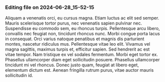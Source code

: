 

### Editing file on 2024-06-28_15-52-15

Aliquam a venenatis orci, eu cursus magna. Etiam luctus ac elit sed semper. Mauris scelerisque tortor purus, nec venenatis sapien pulvinar nec. Suspendisse eu commodo sem, eu rhoncus turpis. Pellentesque arcu libero, convallis nec feugiat non, tincidunt rhoncus nunc. Morbi congue porta lacus in consequat. Orci varius natoque penatibus et magnis dis parturient montes, nascetur ridiculus mus. Pellentesque vitae leo elit.
Vivamus vel magna sagittis, maximus turpis et, efficitur sapien. Sed hendrerit ac est vitae tempor. Nam tristique ex vel sodales fermentum. Morbi eget tortor ex. Phasellus ullamcorper diam eget sollicitudin posuere. Phasellus ullamcorper tincidunt mi vel rhoncus. Donec justo quam, feugiat at libero eget, elementum dictum est. Aenean fringilla rutrum purus, vitae auctor mauris sollicitudin id.


